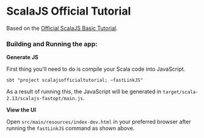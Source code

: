 # ScalaJS Official Tutorial

Based on the [Official ScalaJS Basic Tutorial](https://www.scala-js.org/doc/tutorial/basic/).

### Building and Running the app:

**Generate JS**

First thing you'll need to do is compile your Scala code into JavaScript. 

```shell
sbt "project scalajsofficialtutorial; ~fastLinkJS"
```
As a result of running this, the JavaScript will be generated in `target/scala-2.13/scalajs-fastopt/main.js`.

**View the UI**

Open `src/main/resources/index-dev.html` in your preferred browser after running the `fastLinkJS` command as shown above.
